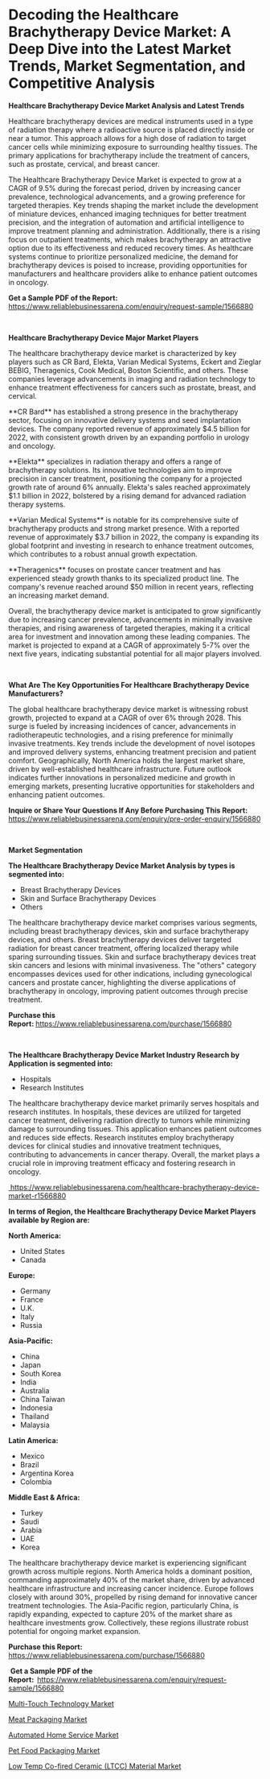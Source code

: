 <p><h1>Decoding the Healthcare Brachytherapy Device Market: A Deep Dive into the Latest Market Trends, Market Segmentation, and Competitive Analysis</h1></p><p><strong>Healthcare Brachytherapy Device Market Analysis and Latest Trends</strong></p>
<p><p>Healthcare brachytherapy devices are medical instruments used in a type of radiation therapy where a radioactive source is placed directly inside or near a tumor. This approach allows for a high dose of radiation to target cancer cells while minimizing exposure to surrounding healthy tissues. The primary applications for brachytherapy include the treatment of cancers, such as prostate, cervical, and breast cancer.</p><p>The Healthcare Brachytherapy Device Market is expected to grow at a CAGR of 9.5% during the forecast period, driven by increasing cancer prevalence, technological advancements, and a growing preference for targeted therapies. Key trends shaping the market include the development of miniature devices, enhanced imaging techniques for better treatment precision, and the integration of automation and artificial intelligence to improve treatment planning and administration. Additionally, there is a rising focus on outpatient treatments, which makes brachytherapy an attractive option due to its effectiveness and reduced recovery times. As healthcare systems continue to prioritize personalized medicine, the demand for brachytherapy devices is poised to increase, providing opportunities for manufacturers and healthcare providers alike to enhance patient outcomes in oncology.</p></p>
<p><strong>Get a Sample PDF of the Report:&nbsp;</strong> <a href="https://www.reliablebusinessarena.com/enquiry/request-sample/1566880">https://www.reliablebusinessarena.com/enquiry/request-sample/1566880</a></p>
<p>&nbsp;</p>
<p><strong>Healthcare Brachytherapy Device Major Market Players</strong></p>
<p><p>The healthcare brachytherapy device market is characterized by key players such as CR Bard, Elekta, Varian Medical Systems, Eckert and Zieglar BEBIG, Theragenics, Cook Medical, Boston Scientific, and others. These companies leverage advancements in imaging and radiation technology to enhance treatment effectiveness for cancers such as prostate, breast, and cervical.</p><p>**CR Bard** has established a strong presence in the brachytherapy sector, focusing on innovative delivery systems and seed implantation devices. The company reported revenue of approximately $4.5 billion for 2022, with consistent growth driven by an expanding portfolio in urology and oncology.</p><p>**Elekta** specializes in radiation therapy and offers a range of brachytherapy solutions. Its innovative technologies aim to improve precision in cancer treatment, positioning the company for a projected growth rate of around 6% annually. Elekta's sales reached approximately $1.1 billion in 2022, bolstered by a rising demand for advanced radiation therapy systems.</p><p>**Varian Medical Systems** is notable for its comprehensive suite of brachytherapy products and strong market presence. With a reported revenue of approximately $3.7 billion in 2022, the company is expanding its global footprint and investing in research to enhance treatment outcomes, which contributes to a robust annual growth expectation.</p><p>**Theragenics** focuses on prostate cancer treatment and has experienced steady growth thanks to its specialized product line. The company's revenue reached around $50 million in recent years, reflecting an increasing market demand.</p><p>Overall, the brachytherapy device market is anticipated to grow significantly due to increasing cancer prevalence, advancements in minimally invasive therapies, and rising awareness of targeted therapies, making it a critical area for investment and innovation among these leading companies. The market is projected to expand at a CAGR of approximately 5-7% over the next five years, indicating substantial potential for all major players involved.</p></p>
<p>&nbsp;</p>
<p><strong>What Are The Key Opportunities For Healthcare Brachytherapy Device Manufacturers?</strong></p>
<p><p>The global healthcare brachytherapy device market is witnessing robust growth, projected to expand at a CAGR of over 6% through 2028. This surge is fueled by increasing incidences of cancer, advancements in radiotherapeutic technologies, and a rising preference for minimally invasive treatments. Key trends include the development of novel isotopes and improved delivery systems, enhancing treatment precision and patient comfort. Geographically, North America holds the largest market share, driven by well-established healthcare infrastructure. Future outlook indicates further innovations in personalized medicine and growth in emerging markets, presenting lucrative opportunities for stakeholders and enhancing patient outcomes.</p></p>
<p><strong>Inquire or Share Your Questions If Any Before Purchasing This Report:</strong> <a href="https://www.reliablebusinessarena.com/enquiry/pre-order-enquiry/1566880">https://www.reliablebusinessarena.com/enquiry/pre-order-enquiry/1566880</a></p>
<p>&nbsp;</p>
<p><strong>Market Segmentation</strong></p>
<p><strong>The Healthcare Brachytherapy Device Market Analysis by types is segmented into:</strong></p>
<p><ul><li>Breast Brachytherapy Devices</li><li>Skin and Surface Brachytherapy Devices</li><li>Others</li></ul></p>
<p><p>The healthcare brachytherapy device market comprises various segments, including breast brachytherapy devices, skin and surface brachytherapy devices, and others. Breast brachytherapy devices deliver targeted radiation for breast cancer treatment, offering localized therapy while sparing surrounding tissues. Skin and surface brachytherapy devices treat skin cancers and lesions with minimal invasiveness. The "others" category encompasses devices used for other indications, including gynecological cancers and prostate cancer, highlighting the diverse applications of brachytherapy in oncology, improving patient outcomes through precise treatment.</p></p>
<p><strong>Purchase this Report:&nbsp;</strong><a href="https://www.reliablebusinessarena.com/purchase/1566880">https://www.reliablebusinessarena.com/purchase/1566880</a></p>
<p>&nbsp;</p>
<p><strong>The Healthcare Brachytherapy Device Market Industry Research by Application is segmented into:</strong></p>
<p><ul><li>Hospitals</li><li>Research Institutes</li></ul></p>
<p><p>The healthcare brachytherapy device market primarily serves hospitals and research institutes. In hospitals, these devices are utilized for targeted cancer treatment, delivering radiation directly to tumors while minimizing damage to surrounding tissues. This application enhances patient outcomes and reduces side effects. Research institutes employ brachytherapy devices for clinical studies and innovative treatment techniques, contributing to advancements in cancer therapy. Overall, the market plays a crucial role in improving treatment efficacy and fostering research in oncology.</p></p>
<p><a href="https://www.reliablebusinessarena.com/healthcare-brachytherapy-device-market-r1566880">&nbsp;https://www.reliablebusinessarena.com/healthcare-brachytherapy-device-market-r1566880</a></p>
<p><strong>In terms of Region, the Healthcare Brachytherapy Device Market Players available by Region are:</strong></p>
<p>
    <p> <strong> North America: </strong>
        <ul>
            <li>United States</li>
            <li>Canada</li>
        </ul>
        </p> 
    <p> <strong> Europe: </strong>
        <ul>
            <li>Germany</li>
            <li>France</li>
            <li>U.K.</li>
            <li>Italy</li>
            <li>Russia</li>
        </ul>
        </p> 
    <p> <strong> Asia-Pacific: </strong>
        <ul>
            <li>China</li>
            <li>Japan</li>
            <li>South Korea</li>
            <li>India</li>
            <li>Australia</li>
            <li>China Taiwan</li>
            <li>Indonesia</li>
            <li>Thailand</li>
            <li>Malaysia</li>
        </ul>
        </p> 
    <p> <strong> Latin America: </strong>
        <ul>
            <li>Mexico</li>
            <li>Brazil</li>
            <li>Argentina Korea</li>
            <li>Colombia</li>
        </ul>
        </p> 
    <p> <strong> Middle East & Africa: </strong>
        <ul>
            <li>Turkey</li>
            <li>Saudi</li>
            <li>Arabia</li>
            <li>UAE</li>
            <li>Korea</li>
        </ul>
    </p>
    </p>
<p><p>The healthcare brachytherapy device market is experiencing significant growth across multiple regions. North America holds a dominant position, commanding approximately 40% of the market share, driven by advanced healthcare infrastructure and increasing cancer incidence. Europe follows closely with around 30%, propelled by rising demand for innovative cancer treatment technologies. The Asia-Pacific region, particularly China, is rapidly expanding, expected to capture 20% of the market share as healthcare investments grow. Collectively, these regions illustrate robust potential for ongoing market expansion.</p></p>
<p><strong>Purchase this Report: </strong><a href="https://www.reliablebusinessarena.com/purchase/1566880">https://www.reliablebusinessarena.com/purchase/1566880</a></p>
<p>&nbsp;<strong>Get a Sample PDF of the Report:&nbsp;&nbsp;</strong><a href="https://www.reliablebusinessarena.com/enquiry/request-sample/1566880">https://www.reliablebusinessarena.com/enquiry/request-sample/1566880</a></p>
<p><strong></strong></p>
<p><p><a href="https://issuu.com/reportprime-2/docs/multi-touch-technology-market-size-_c87435ce610a00">Multi-Touch Technology Market</a></p><p><a href="https://www.linkedin.com/pulse/meat-packaging-market-trends-analysis-opportunities-nhmxe">Meat Packaging Market</a></p><p><a href="https://issuu.com/reportprime-2/docs/automated-home-service-market-size-_459ac1056e6df4">Automated Home Service Market</a></p><p><a href="https://www.linkedin.com/pulse/global-pet-food-packaging-market-analysis-trends-4rs4e">Pet Food Packaging Market</a></p><p><a href="https://medium.com/@josephmorgnlvxxff/global-perspectives-on-low-temp-co-fired-ceramic-ltcc-material-market-trends-challenges-and-8791e029df2b">Low Temp Co-fired Ceramic (LTCC) Material Market</a></p></p>